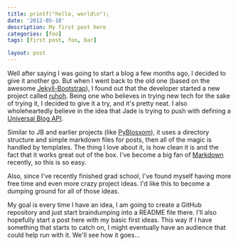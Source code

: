 ```yaml
---
title: printf("hello, world\n");
date: '2012-05-18'
description: My first post here
categories: [foo]
tags: [first post, foo, bar]

layout: post
---
```

Well after saying I was going to start a blog a few months ago, I decided to give it another go.
But when I went back to the old one (based on the awesome [Jekyll-Bootstrap](http://jekyllbootstrap.com/)), I found out that the developer started a new project called [ruhoh](http://ruhoh.com).
Being one who believes in trying new tech for the sake of trying it, I decided to give it a try, and it's pretty neat.
I also wholeheartedly believe in the idea that Jade is trying to push with defining a [Universal Blog API](http://ruhoh.com/universal-blog-api/).

Similar to JB and earlier projects (like [PyBlosxom](http://gitorious.org/pyblosxom/)), it uses a directory structure and simple markdown files for posts, then all of the magic is handled by templates.
The thing I love about it, is how clean it is and the fact that it works great out of the box.
I've become a big fan of [Markdown](http://daringfireball.net/projects/markdown/) recently, so this is so easy.

Also, since I've recently finished grad school, I've found myself having more free time and even more crazy project ideas.
I'd like this to become a dumping ground for all of those ideas. 

My goal is every time I have an idea, I am going to create a GitHub repository and just start braindumping into a README file there.
I'll also hopefully start a post here with my basic first ideas.
This way if I have something that starts to catch on, I might eventually have an audience that could help run with it.
We'll see how it goes...
